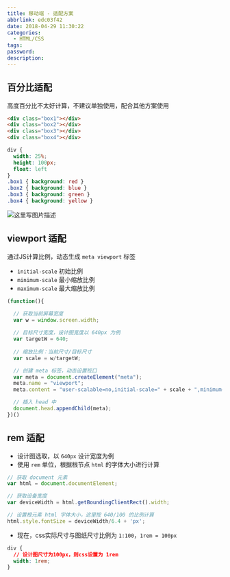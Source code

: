 ```yaml
---
title: 移动端 - 适配方案
abbrlink: edc03f42
date: 2018-04-29 11:30:22
categories:
  - HTML/CSS
tags:
password:
description:
---
```


## 百分比适配

高度百分比不太好计算，不建议单独使用，配合其他方案使用

```html
<div class="box1"></div>
<div class="box2"></div>
<div class="box3"></div>
<div class="box4"></div>
```
```css
div {
  width: 25%;
  height: 100px;
  float: left
}
.box1 { background: red }
.box2 { background: blue }
.box3 { background: green }
.box4 { background: yellow }
```
![这里写图片描述](https://wildye.cn/static/images/blog/edc03f42/01.gif)

## viewport 适配
通过JS计算比例，动态生成 `meta viewport` 标签

- `initial-scale` 初始比例
- `minimum-scale` 最小缩放比例
- `maximum-scale` 最大缩放比例
```javascript
(function(){

  // 获取当前屏幕宽度
  var w = window.screen.width;
  
  // 目标尺寸宽度，设计图宽度以 640px 为例
  var targetW = 640;
  
  // 缩放比例：当前尺寸/目标尺寸
  var scale = w/targetW;

  // 创建 meta 标签，动态设置视口
  var meta = document.createElement("meta");
  meta.name = "viewport";
  meta.content = "user-scalable=no,initial-scale=" + scale + ",minimum-scale=" + scale + ",maximum-scale=" + scale;

  // 插入 head 中
  document.head.appendChild(meta);
})()
```
## rem 适配 
- 设计图选取，以 `640px` 设计宽度为例
- 使用 `rem` 单位，根据根节点 `html` 的字体大小进行计算
```javascript
// 获取 document 元素
var html = document.documentElement;

// 获取设备宽度
var deviceWidth = html.getBoundingClientRect().width;

// 设置根元素 html 字体大小，这里按 640/100 的比例计算
html.style.fontSize = deviceWidth/6.4 + 'px';
```
- 现在，css实际尺寸与图纸尺寸比例为 `1:100`，`1rem = 100px`
```css
div {
  // 设计图尺寸为100px，则css设置为 1rem
  width: 1rem;
}
```
